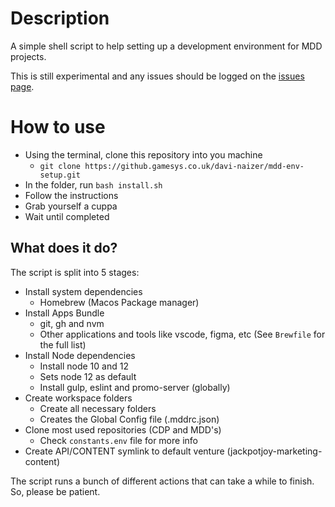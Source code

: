 # Description

A simple shell script to help setting up a development environment for MDD projects.

This is still experimental and any issues should be logged on the [issues page](https://github.gamesys.co.uk/davi-naizer/mdd-env-setup/issues).

# How to use

-   Using the terminal, clone this repository into you machine
    -   `git clone https://github.gamesys.co.uk/davi-naizer/mdd-env-setup.git`
-   In the folder, run `bash install.sh`
-   Follow the instructions
-   Grab yourself a cuppa
-   Wait until completed

## What does it do?

The script is split into 5 stages:

-   Install system dependencies
    -   Homebrew (Macos Package manager)
-   Install Apps Bundle
    -   git, gh and nvm
    -   Other applications and tools like vscode, figma, etc (See `Brewfile` for the full list)
-   Install Node dependencies
    -   Install node 10 and 12
    -   Sets node 12 as default
    -   Install gulp, eslint and promo-server (globally)
-   Create workspace folders
    -   Create all necessary folders
    -   Creates the Global Config file (.mddrc.json)
-   Clone most used repositories (CDP and MDD's)
    -   Check `constants.env` file for more info
-   Create API/CONTENT symlink to default venture (jackpotjoy-marketing-content)

The script runs a bunch of different actions that can take a while to finish. So, please be patient.
